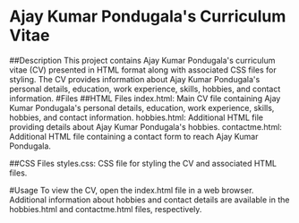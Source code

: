 # Ajay Kumar Pondugala's Curriculum Vitae
##Description
This project contains Ajay Kumar Pondugala's curriculum vitae (CV) presented in HTML format along with associated CSS files for styling. The CV provides information about Ajay Kumar Pondugala's personal details, education, work experience, skills, hobbies, and contact information.
#Files
##HTML Files
index.html: Main CV file containing Ajay Kumar Pondugala's personal details, education, work experience, skills, hobbies, and contact information.
hobbies.html: Additional HTML file providing details about Ajay Kumar Pondugala's hobbies.
contactme.html: Additional HTML file containing a contact form to reach Ajay Kumar Pondugala.

##CSS Files
styles.css: CSS file for styling the CV and associated HTML files.

#Usage
To view the CV, open the index.html file in a web browser. Additional information about hobbies and contact details are available in the hobbies.html and contactme.html files, respectively.


